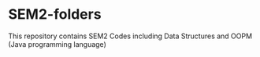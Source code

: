 # SEM2-folders
This repository contains SEM2 Codes including Data Structures and OOPM (Java programming language)
